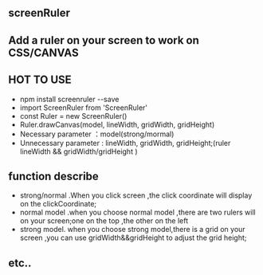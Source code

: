 ## screenRuler
## Add a ruler on your screen to work on CSS/CANVAS

## HOT TO USE

* npm install screenruler --save
* import ScreenRuler from 'ScreenRuler'
* const Ruler = new ScreenRuler()
* Ruler.drawCanvas(model, lineWidth, gridWidth, gridHeight)
* Necessary parameter ：model(strong/mormal) 
* Unnecessary parameter : lineWidth, gridWidth, gridHeight;(ruler lineWidth && gridWidth/gridHeight ) 

## function describe
* strong/normal .When you click screen ,the click coordinate will display on the clickCoordinate;
* normal model .when you choose normal model ,there are two rulers will on your screen;one on the top ,the other on the left
* strong model. when you choose strong model,there is a grid on your screen ,you can use gridWidth&&gridHeight to adjust the grid height;

## etc..